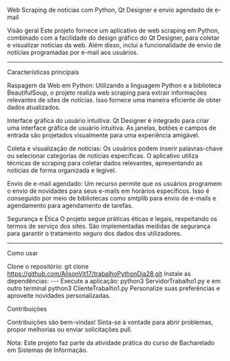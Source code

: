 Web Scraping de notícias com Python, Qt Designer e envio agendado de e-mail

Visão geral
Este projeto fornece um aplicativo de web scraping em Python, combinado com a facilidade do design gráfico do Qt Designer, para coletar e visualizar notícias da web. Além disso, inclui a funcionalidade de envio de notícias programadas por e-mail aos usuários.

------------------------------------------------------------------------------------------------------------------------------------------------------------------------------------------------


Características principais

Raspagem da Web em Python:
Utilizando a linguagem Python e a biblioteca BeautifulSoup, o projeto realiza web scraping para extrair informações relevantes de sites de notícias. Isso fornece uma maneira eficiente de obter dados atualizados.

Interface gráfica do usuário intuitiva:
Qt Designer é integrado para criar uma interface gráfica de usuário intuitiva. As janelas, botões e campos de entrada são projetados visualmente para uma experiência amigável.

Coleta e visualização de notícias:
Os usuários podem inserir palavras-chave ou selecionar categorias de notícias específicas. O aplicativo utiliza técnicas de scraping para coletar dados relevantes, apresentando as notícias de forma organizada e legível.

Envio de e-mail agendado:
Um recurso permite que os usuários programem o envio de novidades para seus e-mails em horários específicos. Isso é conseguido por meio de bibliotecas como smtplib para envio de e-mails e agendamento para agendamento de tarefas.

Segurança e Ética
O projeto segue práticas éticas e legais, respeitando os termos de serviço dos sites. São implementadas medidas de segurança para garantir o tratamento seguro dos dados dos utilizadores.

------------------------------------------------------------------------------------------------------------------------------------------------------------------------------------------------


Como usar

Clone o repositório: git clone https://github.com/AlisonVit17/trabalhoPythonDia28.git
Instale as dependências: ---
Execute a aplicação: python3 ServidorTrabalho1.py e
em outro terminal python3 ClienteTrabalho1.py
Personalize suas preferências e aproveite novidades personalizadas.

Contribuições

Contribuições são bem-vindas! Sinta-se à vontade para abrir problemas, propor melhorias ou enviar solicitações pull.

Nota: Este projeto faz parte da atividade prática do curso de Bacharelado em Sistemas de Informação.

